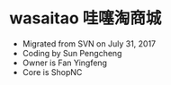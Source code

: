 # wasaitao 哇噻淘商城
* Migrated from SVN on July 31, 2017
* Coding by Sun Pengcheng
* Owner is Fan Yingfeng
* Core is ShopNC